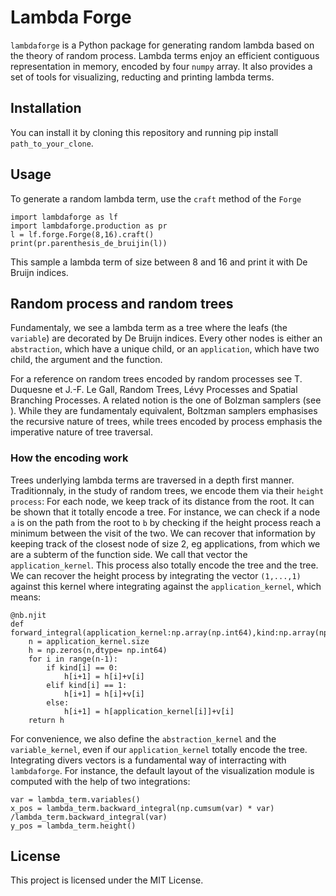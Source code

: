 # Lambda Forge
`lambdaforge` is a Python package for generating random lambda based on the theory of random process. Lambda terms enjoy an efficient contiguous representation in memory, encoded by four `numpy` array. It also provides a set of tools for visualizing, reducting and printing lambda terms.

## Installation

You can install it by cloning this repository and running pip install `path_to_your_clone`.

## Usage

To generate a random lambda term, use the `craft` method of the `Forge`

```
import lambdaforge as lf
import lambdaforge.production as pr
l = lf.forge.Forge(8,16).craft()
print(pr.parenthesis_de_bruijin(l))
```
This sample a lambda term of size between 8 and 16 and print it with De Bruijn indices.

## Random process and random trees

Fundamentaly, we see a lambda term as a tree where the leafs (the `variable`) are decorated by De Bruijn indices. Every other nodes is either an `abstraction`, which have a unique child, or an `application`, which have two child, the argument and the function.

For a reference on random trees encoded by random processes see T. Duquesne et J.-F. Le Gall, Random Trees, Lévy Processes and Spatial Branching Processes. A related notion is the one of Bolzman samplers (see ). While they are fundamentaly equivalent, Boltzman samplers emphasises the recursive nature of trees, while trees encoded by process emphasis the imperative nature of tree traversal.

### How the encoding work
Trees underlying lambda terms are traversed in a depth first manner. Traditionnaly, in the study of random trees, we encode them via their `height process`:
For each node, we keep track of its distance from the root. It can be shown that it totally encode a tree.
For instance, we can check if a node `a` is on the path from the root to `b` by checking if the height process reach a minimum between the visit of the two. We can recover that information by keeping track of the closest node of size 2, eg applications, from which we are a subterm of the function side. We call that vector the `application_kernel`. This process also totally encode the tree and the tree. We can recover the height process by integrating the vector `(1,...,1)` against this kernel where integrating against the `application_kernel`, which means:

```
@nb.njit
def forward_integral(application_kernel:np.array(np.int64),kind:np.array(np.int64),v:np.array(np.int64)):
    n = application_kernel.size
    h = np.zeros(n,dtype= np.int64)
    for i in range(n-1):
        if kind[i] == 0:
            h[i+1] = h[i]+v[i]
        elif kind[i] == 1:
            h[i+1] = h[i]+v[i]
        else:
            h[i+1] = h[application_kernel[i]]+v[i]
    return h
``` 
For convenience, we also define the `abstraction_kernel` and the `variable_kernel`, even if our `application_kernel` totally encode the tree. Integrating divers vectors is a fundamental way of interracting with `lambdaforge`. For instance, the default layout of the visualization module is computed with the help of two integrations:
```
var = lambda_term.variables()
x_pos = lambda_term.backward_integral(np.cumsum(var) * var) /lambda_term.backward_integral(var)
y_pos = lambda_term.height()
```

## License

This project is licensed under the MIT License.
